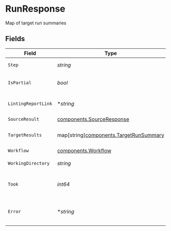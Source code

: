 # RunResponse

Map of target run summaries


## Fields

| Field                                                                                 | Type                                                                                  | Required                                                                              | Description                                                                           |
| ------------------------------------------------------------------------------------- | ------------------------------------------------------------------------------------- | ------------------------------------------------------------------------------------- | ------------------------------------------------------------------------------------- |
| `Step`                                                                                | *string*                                                                              | :heavy_check_mark:                                                                    | Step of the run                                                                       |
| `IsPartial`                                                                           | *bool*                                                                                | :heavy_check_mark:                                                                    | Whether the run was partial                                                           |
| `LintingReportLink`                                                                   | **string*                                                                             | :heavy_minus_sign:                                                                    | Link to the linting report                                                            |
| `SourceResult`                                                                        | [components.SourceResponse](../../models/components/sourceresponse.md)                | :heavy_check_mark:                                                                    | N/A                                                                                   |
| `TargetResults`                                                                       | map[string][components.TargetRunSummary](../../models/components/targetrunsummary.md) | :heavy_check_mark:                                                                    | Map of target results                                                                 |
| `Workflow`                                                                            | [components.Workflow](../../models/components/workflow.md)                            | :heavy_check_mark:                                                                    | N/A                                                                                   |
| `WorkingDirectory`                                                                    | *string*                                                                              | :heavy_check_mark:                                                                    | Working directory                                                                     |
| `Took`                                                                                | *int64*                                                                               | :heavy_check_mark:                                                                    | Time taken to run the workflow in milliseconds                                        |
| `Error`                                                                               | **string*                                                                             | :heavy_minus_sign:                                                                    | Error message if the run failed                                                       |